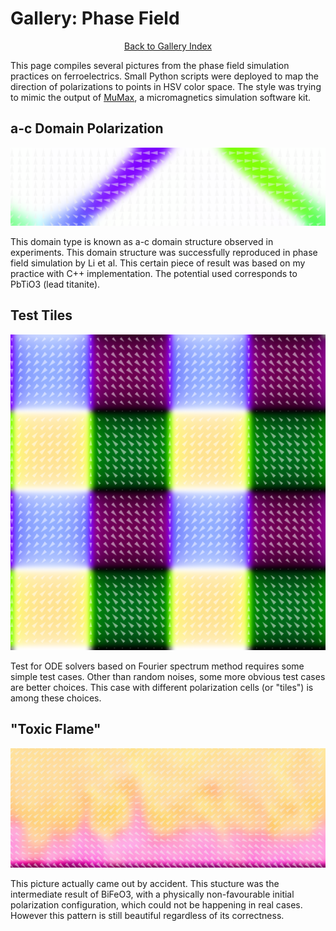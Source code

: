 # Gallery: Phase Field

<center><a class="button_blue_bordered" href="gallery.html">Back to Gallery Index</a></center>

This page compiles several pictures from the phase field simulation practices on
ferroelectrics. Small Python scripts were deployed to map the direction of
polarizations to points in HSV color space. The style was trying to mimic the
output of [MuMax](http://mumax.github.io), a micromagnetics simulation software
kit.

## a-c Domain Polarization

<center><img src="images/PTO-5x80x20-60e-12s.png" /></center>

This domain type is known as a-c domain structure observed in experiments. This
domain structure was successfully reproduced in phase field simulation by Li et
al. This certain piece of result was based on my practice with C++
implementation. The potential used corresponds to PbTiO3 (lead titanite).

## Test Tiles

<center><img src="images/testcase-64cells.png" /></center>

Test for ODE solvers based on Fourier spectrum method requires some simple test
cases. Other than random noises, some more obvious test cases are better
choices. This case with different polarization cells (or "tiles") is among
these choices.

## "Toxic Flame"

<center><img src="images/BFO-100x100x50-109Wall-t1000-xy-part.png" /></center>

This picture actually came out by accident. This stucture was the intermediate
result of BiFeO3, with a physically non-favourable initial polarization
configuration, which could not be happening in real cases. However this pattern
is still beautiful regardless of its correctness.